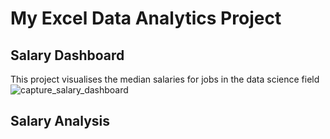 # My Excel Data Analytics Project
## Salary Dashboard    
This project visualises the median salaries for jobs in the data science field
![capture_salary_dashboard](https://github.com/user-attachments/assets/105a45a0-73c9-41bd-9668-fa4adb1b4121)

## Salary Analysis

